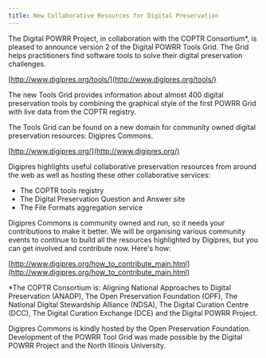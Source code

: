```yaml
---
title: New Collaborative Resources for Digital Preservation
---
```

The Digital POWRR Project, in collaboration with the COPTR Consortium*, is pleased to announce version 2 of the Digital POWRR Tools Grid. The Grid helps practitioners find software tools to solve their digital preservation challenges.

[http://www.digipres.org/tools/](http://www.digipres.org/tools/)

The new Tools Grid provides information about almost 400 digital preservation tools by combining the graphical style of the first POWRR Grid with live data from the COPTR registry.

The Tools Grid can be found on a new domain for community owned digital preservation resources: Digipres Commons.

[http://www.digipres.org/](http://www.digipres.org/)

Digipres highlights useful collaborative preservation resources from around the web as well as hosting these other collaborative services:
* The COPTR tools registry
* The Digital Preservation Question and Answer site
* The File Formats aggregation service

Digipres Commons is community owned and run, so it needs your contributions to make it better. We will be organising various community events to continue to build all the resources highlighted by Digipres, but you can get involved and contribute now. Here's how:

[http://www.digipres.org/how_to_contribute_main.html](http://www.digipres.org/how_to_contribute_main.html)

*The COPTR Consortium is: Aligning National Approaches to Digital Preservation (ANADP), The Open Preservation Foundation (OPF), The National Digital Stewardship Alliance (NDSA), The Digital Curation Centre (DCC), The Digital Curation Exchange (DCE) and the Digital POWRR Project.

Digipres Commons is kindly hosted by the Open Preservation Foundation. Development of the POWRR Tool Grid was made possible by the Digital POWRR Project and the North Illinois University.
